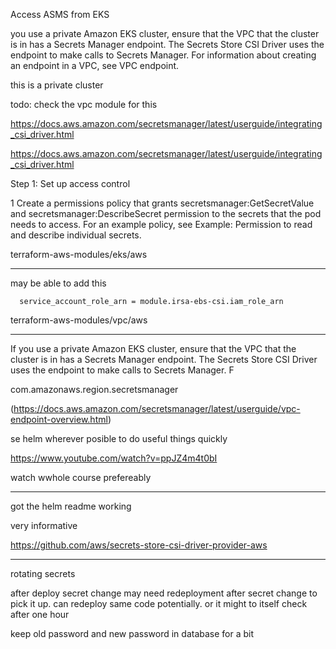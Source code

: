 Access ASMS from EKS


you use a private Amazon EKS cluster, ensure that the VPC that the cluster is in has a Secrets Manager endpoint. The Secrets Store CSI Driver uses the endpoint to make calls to Secrets Manager. For information about creating an endpoint in a VPC, see VPC endpoint.



this is a private cluster


todo: check the vpc module for this








https://docs.aws.amazon.com/secretsmanager/latest/userguide/integrating_csi_driver.html

https://docs.aws.amazon.com/secretsmanager/latest/userguide/integrating_csi_driver.html

Step 1: Set up access control


1
    Create a permissions policy that grants secretsmanager:GetSecretValue and secretsmanager:DescribeSecret permission to the secrets that the pod needs to access. For an example policy, see Example: Permission to read and describe individual secrets.


terraform-aws-modules/eks/aws



---

may be able to add this



      service_account_role_arn = module.irsa-ebs-csi.iam_role_arn






terraform-aws-modules/vpc/aws


---


If you use a private Amazon EKS cluster, ensure that the VPC that the cluster is in has a Secrets Manager endpoint. The Secrets Store CSI Driver uses the endpoint to make calls to Secrets Manager. F





com.amazonaws.region.secretsmanager



(https://docs.aws.amazon.com/secretsmanager/latest/userguide/vpc-endpoint-overview.html)



se helm wherever posible to do useful things quickly

https://www.youtube.com/watch?v=ppJZ4m4t0bI

watch wwhole course prefereably


---


got the helm readme working

very informative

https://github.com/aws/secrets-store-csi-driver-provider-aws




---

rotating secrets

after deploy secret change may need redeployment after secret change to pick it up. can redeploy same code potentially. or it might to itself check after one hour

keep old password and new password in database for a bit


